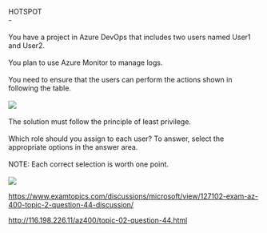HOTSPOT<br/> -<br/><br/>You have a project in Azure DevOps that includes two users named User1 and User2.<br/><br/>You plan to use Azure Monitor to manage logs.<br/><br/>You need to ensure that the users can perform the actions shown in following the table.<br/><br/><img src="https://img.examtopics.com/az-400/image91.png"/><br/><br/>The solution must follow the principle of least privilege.<br/><br/>Which role should you assign to each user? To answer, select the appropriate options in the answer area.<br/><br/>NOTE: Each correct selection is worth one point.<br/><br/><img src="https://img.examtopics.com/az-400/image92.png"/><p><a href="https://www.examtopics.com/discussions/microsoft/view/127102-exam-az-400-topic-2-question-44-discussion/">https://www.examtopics.com/discussions/microsoft/view/127102-exam-az-400-topic-2-question-44-discussion/</a></p><p><a href="http://116.198.226.11/az400/topic-02-question-44.html">http://116.198.226.11/az400/topic-02-question-44.html</a></p><script src="https://giscus.app/client.js"                    data-repo="azsamples/az204"                    data-repo-id="R_kgDOMRXzDQ"                    data-category="General"                    data-category-id="DIC_kwDOMRXzDc4Cgi27"                    data-mapping="pathname"                    data-strict="0"                    data-reactions-enabled="0"                    data-emit-metadata="0"                    data-input-position="bottom"                    data-theme="preferred_color_scheme"                    data-lang="en"                    crossorigin="anonymous"                    async>                    </script>